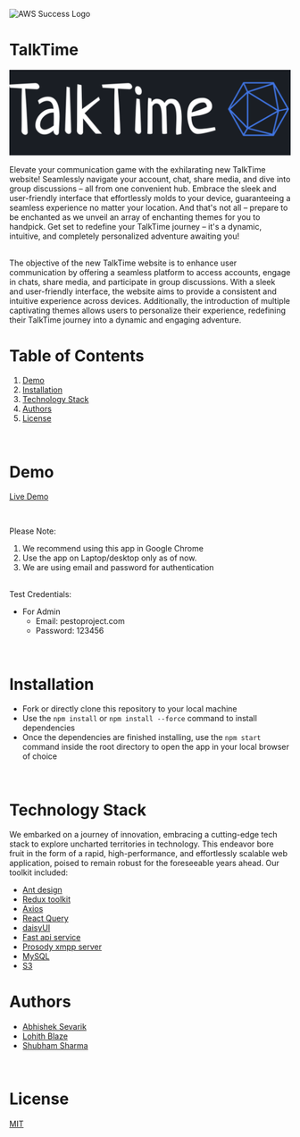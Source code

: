 ![AWS Success Logo](https://cdn.rawgit.com/sindresorhus/awesome/d7305f38d29fed78fa85652e3a63e154dd8e8829/media/badge.svg)

# TalkTime

![ProDB-kit Logo](./public/appLogo.png)

Elevate your communication game with the exhilarating new TalkTime website! Seamlessly navigate your account, chat, share media, and dive into group discussions – all from one convenient hub. Embrace the sleek and user-friendly interface that effortlessly molds to your device, guaranteeing a seamless experience no matter your location. And that's not all – prepare to be enchanted as we unveil an array of enchanting themes for you to handpick. Get set to redefine your TalkTime journey – it's a dynamic, intuitive, and completely personalized adventure awaiting you!

<br/>
The objective of the new TalkTime website is to enhance user communication by offering a seamless platform to access accounts, engage in chats, share media, and participate in group discussions. With a sleek and user-friendly interface, the website aims to provide a consistent and intuitive experience across devices. Additionally, the introduction of multiple captivating themes allows users to personalize their experience, redefining their TalkTime journey into a dynamic and engaging adventure.

<br/>

# Table of Contents

1. [Demo](#demo)
2. [Installation](#installation)
3. [Technology Stack](#technology-stack)
4. [Authors](#authors)
5. [License](#license)

<br/>

# Demo

[Live Demo](https://talktimeapp.com/)

<br/>

Please Note:

1. We recommend using this app in Google Chrome
2. Use the app on Laptop/desktop only as of now.
3. We are using email and password for authentication

<br/>
Test Credentials:

- For Admin
  - Email: pestoproject.com
  - Password: 123456

<br/>

# Installation

- Fork or directly clone this repository to your local machine
- Use the `npm install` or `npm install --force` command to install dependencies
- Once the dependencies are finished installing, use the `npm start` command inside the root directory to open the app in your local browser of choice

<br/>

# Technology Stack

We embarked on a journey of innovation, embracing a cutting-edge tech stack to explore uncharted territories in technology. This endeavor bore fruit in the form of a rapid, high-performance, and effortlessly scalable web application, poised to remain robust for the foreseeable years ahead. Our toolkit included:

- [Ant design](https://ant.design/)
- [Redux toolkit](https://redux-toolkit.js.org/)
- [Axios](https://axios-http.com/docs/intro)
- [React Query](https://react-query.tanstack.com/)
- [daisyUI](https://daisyui.com/)
- [Fast api service](https://fastapi.tiangolo.com/)
- [Prosody xmpp server](https://prosody.im/)
- [MySQL](https://www.mysql.com/)
- [S3](https://aws.amazon.com/pm/serv-s3/a?trk=b8b87cd7-09b8-4229-a529-91943319b8f5&sc_channel=ps&ef_id=EAIaIQobChMIxv-OxNvmgAMVgtdMAh3U9wVPEAAYASAAEgJpLPD_BwE:G:s&s_kwcid=AL!4422!3!536456067065!e!!g!!s3%20storage!11539706604!115473954914)
  <br/>

# Authors

- [Abhishek Sevarik](https://github.com/asevarik)
- [Lohith Blaze](https://github.com/LohithBlaze)
- [Shubham Sharma](https://github.com/sshubhamsharmaa)

<br/>

# License

[MIT](https://opensource.org/licenses/MIT)
